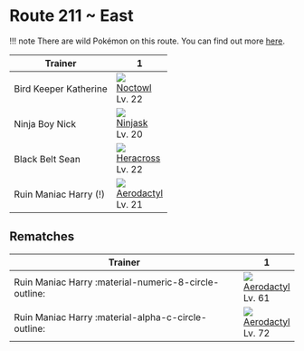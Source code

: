 # Route 211 ~ East

!!! note
    There are wild Pokémon on this route. You can find out more [here](../../wild_pokemon/route_211__east/).


Trainer               | 1
---                   | ---
Bird Keeper Katherine | ![][164]<br>[Noctowl]<br>Lv. 22
Ninja Boy Nick        | ![][291]<br>[Ninjask]<br>Lv. 20
Black Belt Sean       | ![][214]<br>[Heracross]<br>Lv. 22
Ruin Maniac Harry (!) | ![][142]<br>[Aerodactyl]<br>Lv. 21

## Rematches

Trainer                                               | 1
---                                                   | ---
Ruin Maniac Harry :material-numeric-8-circle-outline: | ![][142]<br>[Aerodactyl]<br>Lv. 61
Ruin Maniac Harry :material-alpha-c-circle-outline:   | ![][142]<br>[Aerodactyl]<br>Lv. 72

[Aerodactyl]: ../../pokemon_changes/142/
[Noctowl]: ../../pokemon_changes/164/
[Heracross]: ../../pokemon_changes/214/
[Ninjask]: ../../pokemon_changes/291/
[142]: ../img/pokemon/142.png
[164]: ../img/pokemon/164.png
[214]: ../img/pokemon/214.png
[291]: ../img/pokemon/291.png
